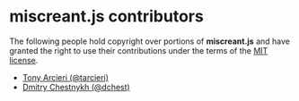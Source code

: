 # miscreant.js contributors

The following people hold copyright over portions of **miscreant.js**
and have granted the right to use their contributions under the terms of the
[MIT license](https://github.com/miscreant/miscreant.js/blob/develop/LICENSE.txt).

* [Tony Arcieri (@tarcieri)](https://github.com/tarcieri)
* [Dmitry Chestnykh (@dchest)](https://github.com/dchest)
